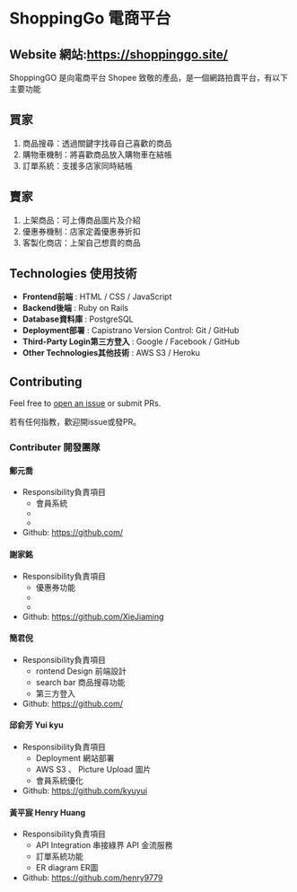 # ShoppingGo 電商平台

## Website 網站:https://shoppinggo.site/

<!-- Demo video 示範影片: -->

<!-- ![ShoppingGO]](png) -->

ShoppingGO 是向電商平台 Shopee 致敬的產品，是一個網路拍賣平台，有以下主要功能
## 買家
1. 商品搜尋：透過關鍵字找尋自己喜歡的商品
2. 購物車機制：將喜歡商品放入購物車在結帳
3. 訂單系統：支援多店家同時結帳
## 賣家
1. 上架商品：可上傳商品圖片及介紹
2. 優惠券機制：店家定義優惠券折扣
3. 客製化商店：上架自己想賣的商品

## Technologies 使用技術
- **Frontend前端** : HTML / CSS / JavaScript
- **Backend後端** : Ruby on Rails
- **Database資料庫** : PostgreSQL
- **Deployment部署** : Capistrano Version Control: Git / GitHub
- **Third-Party Login第三方登入** :  Google / Facebook / GitHub
- **Other Technologies其他技術** : AWS S3 / Heroku

## Contributing

Feel free to [open an issue](https://github.com/5xruby-ecommerce/shoppinggo/issues/new) or submit PRs.

若有任何指教，歡迎開issue或發PR。

### Contributer 開發團隊

#### 鄭元喬
- Responsibility負責項目
  - 會員系統
  - 
  - 
- Github: https://github.com/
#### 謝家銘
- Responsibility負責項目
  - 優惠券功能
  - 
  - 
- Github: https://github.com/XieJiaming

#### 簡君倪
- Responsibility負責項目
  - rontend Design 前端設計
  - search bar 商品搜尋功能
  - 第三方登入
- Github: https://github.com/
#### 邱俞芳 Yui kyu
- Responsibility負責項目
  - Deployment 網站部署
  - AWS S3 、 Picture Upload 圖片
  - 會員系統優化
- Github: https://github.com/kyuyui
#### 黃平宸 Henry Huang
- Responsibility負責項目
  - API Integration 串接綠界 API 金流服務
  - 訂單系統功能
  - ER diagram ER圖
- Github: https://github.com/henry9779
